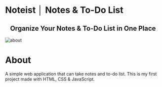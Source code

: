 # Noteist │ Notes & To-Do List
<h2 align="center"> Organize Your Notes & To-Do List in One Place </h2>

![about](https://user-images.githubusercontent.com/39219195/193308641-23bce618-52c7-4997-ae06-53eda6e36398.png)

<h1> About </h1>
A simple web application that can take notes and to-do list. This is my first project made with HTML, CSS & JavaScript.


